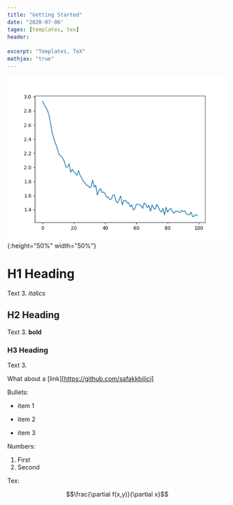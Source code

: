 ```yaml
---
title: "Getting Started"
date: "2020-07-06"
tages: [templates, tex]
header:

excerpt: "Templates, TeX"
mathjax: "true"
---
```

![test image size](/images/asd.png){:height="50%" width="50%"}
# H1 Heading

Text 3. *italics*

## H2 Heading

Text 3. **bold**

### H3 Heading

Text 3.

What about a [link][https://github.com/safakkbilici]

Bullets:

* item 1
+ item 2
- item 3

Numbers:

1. First
2. Second

Tex:

$$\frac{\partial f(x,y)}{\partial x}$$
